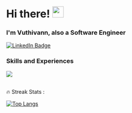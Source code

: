 <div>
  <h1>Hi there! <img src="https://media.giphy.com/media/hvRJCLFzcasrR4ia7z/giphy.gif" width="30px"/>
</h1>
  <h3>I'm Vuthivann, also a Software Engineer</h3>
</div>
<div id="badges">
  <a href="[https://www.linkedin.com/in/yong-vuthivann-033966149/](https://www.linkedin.com/in/vuthivann-yong-033966149/)">
    <img src="https://img.shields.io/badge/LinkedIn-blue?style=for-the-badge&logo=linkedin&logoColor=white" alt="LinkedIn Badge"/>
  </a><br/>
</div>
<div>
  <h3>Skills and Experiences</h3>
  <img src="https://skillicons.dev/icons?i=js,ts,python,nodejs,nestjs,fastapi,react,nextjs,vue,astro,threejs,tailwindcss,sass,docker,kubernetes,postgres,mysql,mongodb" />
</div>&nbsp;


:fire: Streak Stats :

[![Top Langs](https://github-readme-stats.vercel.app/api/top-langs/?username=yongvuthivann&layout=compact&theme=vision-friendly-dark)](https://github.com/anuraghazra/github-readme-stats)











